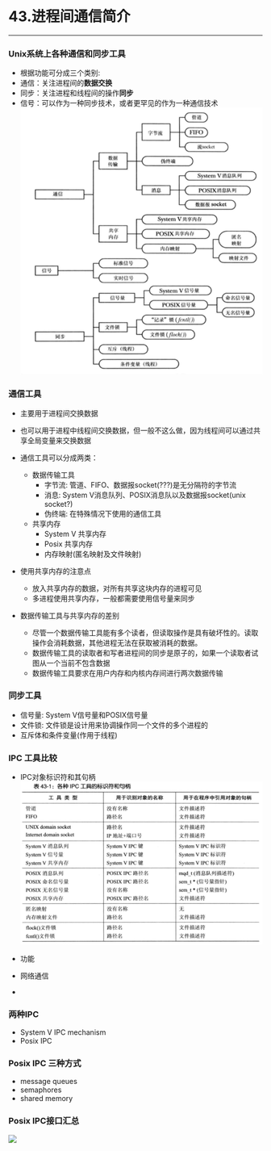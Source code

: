 # 43.进程间通信简介
----------------------
### Unix系统上各种通信和同步工具
* 根据功能可分成三个类别:   
 * 通信：关注进程间的**数据交换**
 * 同步：关注进程和线程间的操作**同步**
 * 信号：可以作为一种同步技术，或者更罕见的作为一种通信技术
![](https://github.com/cjdao/note-book/blob/master/images/UnixIpcCategory.png)

### 通信工具
* 主要用于进程间交换数据

* 也可以用于进程中线程间交换数据，但一般不这么做，因为线程间可以通过共享全局变量来交换数据

* 通信工具可以分成两类：  
  * 数据传输工具
    * 字节流: 管道、FIFO、数据报socket(???)是无分隔符的字节流
    * 消息: System V消息队列、POSIX消息队以及数据报socket(unix socket?)
    * 伪终端: 在特殊情况下使用的通信工具
  * 共享内存
    * System V 共享内存
    * Posix 共享内存
    * 内存映射(匿名映射及文件映射)

* 使用共享内存的注意点
  * 放入共享内存的数据，对所有共享这块内存的进程可见
  * 多进程使用共享内存，一般都需要使用信号量来同步

* 数据传输工具与共享内存的差别
  * 尽管一个数据传输工具能有多个读者，但读取操作是具有破坏性的。读取操作会消耗数据，其他进程无法在获取被消耗的数据。
  * 数据传输工具的读取者和写者进程间的同步是原子的，如果一个读取者试图从一个当前不包含数据
  * 数据传输工具要求在用户内存和内核内存间进行两次数据传输

### 同步工具 
* 信号量: System V信号量和POSIX信号量
* 文件锁: 文件锁是设计用来协调操作同一个文件的多个进程的
* 互斥体和条件变量(作用于线程)

### IPC 工具比较
* IPC对象标识符和其句柄
![](https://github.com/cjdao/note-book/blob/master/images/unixipchandle.png)

* 功能
* 网络通信
* 

### 两种IPC
* System V IPC mechanism
* Posix IPC
  
### Posix IPC 三种方式
* message queues
* semaphores
* shared memory

### Posix IPC接口汇总
![](https://github.com/cjdao/note-book/blob/master/images/)
